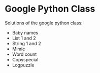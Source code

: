 # Google Python Class

Solutions of the google python class:

- Baby names
- List 1 and 2
- String 1 and 2
- Mimic
- Word count
- Copyspecial
- Logpuzzle